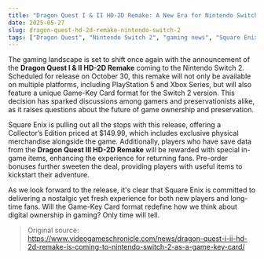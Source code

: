 ```yaml
---
title: "Dragon Quest I & II HD-2D Remake: A New Era for Nintendo Switch 2"
date: 2025-05-27
slug: dragon-quest-hd-2d-remake-nintendo-switch-2
tags: ["Dragon Quest", "Nintendo Switch 2", "gaming news", "Square Enix"]
---
```


The gaming landscape is set to shift once again with the announcement of the **Dragon Quest I & II HD-2D Remake** coming to the Nintendo Switch 2. Scheduled for release on October 30, this remake will not only be available on multiple platforms, including PlayStation 5 and Xbox Series, but will also feature a unique Game-Key Card format for the Switch 2 version. This decision has sparked discussions among gamers and preservationists alike, as it raises questions about the future of game ownership and preservation.

Square Enix is pulling out all the stops with this release, offering a Collector’s Edition priced at $149.99, which includes exclusive physical merchandise alongside the game. Additionally, players who have save data from the **Dragon Quest III HD-2D Remake** will be rewarded with special in-game items, enhancing the experience for returning fans. Pre-order bonuses further sweeten the deal, providing players with useful items to kickstart their adventure.

As we look forward to the release, it's clear that Square Enix is committed to delivering a nostalgic yet fresh experience for both new players and long-time fans. Will the Game-Key Card format redefine how we think about digital ownership in gaming? Only time will tell.

> Original source: https://www.videogameschronicle.com/news/dragon-quest-i-ii-hd-2d-remake-is-coming-to-nintendo-switch-2-as-a-game-key-card/